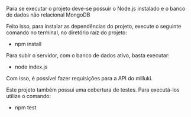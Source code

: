 Para se executar o projeto deve-se possuir o Node.js instalado e o banco de dados não relacional MongoDB

Feito isso, para instalar as dependências do projeto, execute o seguinte comando no terminal, no diretório raíz do projeto: 

- npm install

Para subir o servidor, com o banco de dados ativo, basta executar:

- node index.js

Com isso, é possível fazer requisições para a API do milluki.

Este projeto também possui uma cobertura de testes. Para executá-los utilize o comando:

- npm test
